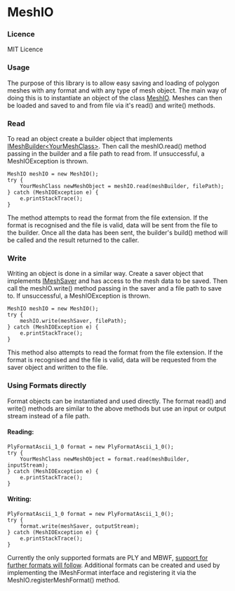 # MeshIO
<h3>Licence</h3>

MIT Licence


<h3>Usage</h3>

The purpose of this library is to allow easy saving and loading of polygon meshes with any format and with any type of mesh object. The main way of doing this is to instantiate an object of the class [MeshIO](src/com/ripplar_games/mesh_io/MeshIO.java). Meshes can then be loaded and saved to and from file via it's read() and write() methods.


<h3>Read</h3>

To read an object create a builder object that implements [IMeshBuilder&lt;YourMeshClass&gt;](src/com/ripplar_games/mesh_io/IMeshBuilder.java). Then call the meshIO.read() method passing in the builder and a file path to read from. If unsuccessful, a MeshIOException is thrown.

    MeshIO meshIO = new MeshIO();
    try {
        YourMeshClass newMeshObject = meshIO.read(meshBuilder, filePath);
    } catch (MeshIOException e) {
        e.printStackTrace();
    }

The method attempts to read the format from the file extension. If the format is recognised and the file is valid, data will be sent from the file to the builder. Once all the data has been sent, the builder's build() method will be called and the result returned to the caller.


<h3>Write</h3>

Writing an object is done in a similar way. Create a saver object that implements [IMeshSaver](src/com/ripplar_games/mesh_io/IMeshSaver.java) and has access to the mesh data to be saved. Then call the meshIO.write() method passing in the saver and a file path to save to. If unsuccessful, a MeshIOException is thrown.

    MeshIO meshIO = new MeshIO();
    try {
        meshIO.write(meshSaver, filePath);
    } catch (MeshIOException e) {
        e.printStackTrace();
    }

This method also attempts to read the format from the file extension. If the format is recognised and the file is valid, data will be requested from the saver object and written to the file.


<h3>Using Formats directly</h3>

Format objects can be instantiated and used directly. The format read() and write() methods are similar to the above methods but use an input or output stream instead of a file path.


<h4>Reading:</h4>

    PlyFormatAscii_1_0 format = new PlyFormatAscii_1_0();
    try {
        YourMeshClass newMeshObject = format.read(meshBuilder, inputStream);
    } catch (MeshIOException e) {
        e.printStackTrace();
    }

<h4>Writing:</h4>

    PlyFormatAscii_1_0 format = new PlyFormatAscii_1_0();
    try {
        format.write(meshSaver, outputStream);
    } catch (MeshIOException e) {
        e.printStackTrace();
    }

Currently the only supported formats are PLY and MBWF, [support for further formats will follow](TODO.md). Additional formats can be created and used by implementing the IMeshFormat interface and registering it via the MeshIO.registerMeshFormat() method.
